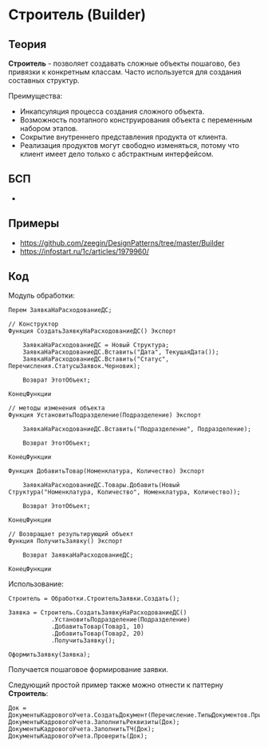 # Строитель (Builder)

## Теория
**Строитель** - позволяет создавать сложные объекты пошагово, без привязки к конкретным классам. Часто используется для создания составных структур.

Преимущества:
- Инкапсуляция процесса создания сложного объекта.
- Возможность поэтапного конструирования объекта с переменным набором этапов.
- Сокрытие внутреннего представления продукта от клиента.
- Реализация продуктов могут свободно изменяться, потому что клиент имеет дело только с абстрактным интерфейсом.

## БСП
- 

## Примеры
- https://github.com/zeegin/DesignPatterns/tree/master/Builder
- https://infostart.ru/1c/articles/1979960/

## Код
Модуль обработки:
    
    Перем ЗаявкаНаРасходованиеДС;

    // Конструктор
    Функция СоздатьЗаявкуНаРасходованиеДС() Экспорт
        
        ЗаявкаНаРасходованиеДС = Новый Структура;
        ЗаявкаНаРасходованиеДС.Вставить("Дата", ТекущаяДата());
        ЗаявкаНаРасходованиеДС.Вставить("Статус", Перечисления.СтатусыЗаявок.Черновик);
        
        Возврат ЭтотОбъект;
        
    КонецФункции

    // методы изменения объекта
    Функция УстановитьПодразделение(Подразделение) Экспорт
        
        ЗаявкаНаРасходованиеДС.Вставить("Подразделение", Подразделение);
       
        Возврат ЭтотОбъект;
        
    КонецФункции

    Функция ДобавитьТовар(Номенклатура, Количество) Экспорт

        ЗаявкаНаРасходованиеДС.Товары.Добавить(Новый Структура("Номенклатура, Количество", Номенклатура, Количество));  
        
        Возврат ЭтотОбъект;
        
    КонецФункции

    // Возвращает результирующий объект
    Функция ПолучитьЗаявку() Экспорт
        
        Возврат ЗаявкаНаРасходованиеДС;
        
    КонецФункции

Использование:

    Строитель = Обработки.СтроительЗаявки.Создать();
    
    Заявка = Строитель.СоздатьЗаявкуНаРасходованиеДС()
                .УстановитьПодразделение(Подразделение)
                .ДобавитьТовар(Товар1, 10)
                .ДобавитьТовар(Товар2, 20) 
                .ПолучитьЗаявку();
                
    ОформитьЗаявку(Заявка);

Получается пошаговое формирование заявки.

Следующий простой пример также можно отнести к паттерну **Строитель**:
    
    Док = ДокументыКадровогоУчета.СоздатьДокумент(Перечисление.ТипыДокументов.ПриказОПриемеНаРаботу);
    ДокументыКадровогоУчета.ЗаполнитьРеквизиты(Док);
    ДокументыКадровогоУчета.ЗаполнитьТЧ(Док);
    ДокументыКадровогоУчета.Проверить(Док);